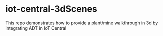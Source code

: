 # iot-central-3dScenes
This repo demonstrates how to provide a plant/mine walkthrough in 3d by integrating ADT in IoT Central
